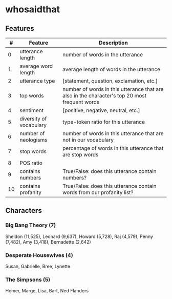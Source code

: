 # whosaidthat

## Features
| #  | Feature        | Description                                                              |
|----|-------------------------|-----------------------------------------------------------------------------------------------|
| 0  | utterance length        | number of words in the utterance                                                              |
| 1  | average word length     | average length of words in the utterance                                                      |
| 2  | utterance type          | [statement, question, exclamation, etc.]                                                      |
| 3  | top words               | number of words in this utterance that are also in the character's top 20 most frequent words |
| 4  | sentiment               | [positive, negative, neutral, etc.]                                                           |
| 5  | diversity of vocabulary | type-token ratio for this utterance                                                           |
| 6  | number of neologisms    | number of words in this utterance that are not in our vocabulary                              |
| 7  | stop words              | percentage of words in this utterance that are stop words                                     |
| 8  | POS ratio               |                                                                                               |
| 9  | contains numbers        | True/False: does this utterance contain numbers?                                              |
| 10 | contains profanity      | True/False: does this utterance contain words from our profanity list?                        |

## Characters

### Big Bang Theory (7)
Sheldon (11,525), Leonard (9,637), Howard (5,728), Raj (4,579), Penny (7,482), Amy (3,418), Bernadette (2,642)

### Desperate Housewives (4)
Susan, Gabrielle, Bree, Lynette

### The Simpsons (5)
Homer, Marge, Lisa, Bart, Ned Flanders
